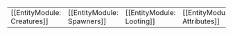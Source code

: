 | | | | |
|-|-|-|-|
| [[EntityModule: Creatures]] | [[EntityModule: Spawners]] | [[EntityModule: Looting]] | [[EntityModule: Attributes]] |